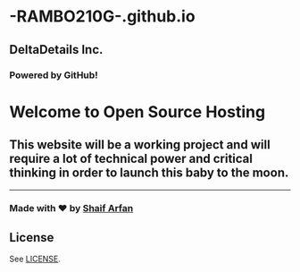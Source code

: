 # -RAMBO210G-.github.io




## DeltaDetails Inc. 

### Powered by GitHub!

# Welcome to Open Source Hosting

## This website will be a working project and will require a lot of technical power and critical thinking in order to launch this baby to the moon.

---

### Made with ❤️ by [Shaif Arfan](https://www.instagram.com/shaifarfan08/)

## License

See [LICENSE](LICENSE).
